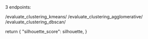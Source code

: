 3 endpoints:

/evaluate_clustering_kmeans/
/evaluate_clustering_agglomerative/
/evaluate_clustering_dbscan/


return {
            "silhouette_score": silhouette,
        }

